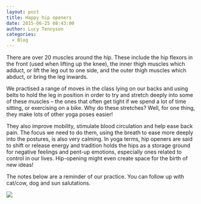 ```yaml
---
layout: post
title: Happy hip openers
date: 2015-06-25 08:43:00
author: Lucy Tennyson
categories:
  - Blog
---
```



There are over 20 muscles around the hip. These include the hip flexors in the front (used when lifting up the knee), the inner thigh muscles which adduct, or lift the leg out to one side, and the outer thigh muscles which abduct, or bring the leg inwards.

We practised a range of moves in the class lying on our backs and using belts to hold the leg in position in order to try and stretch deeply into some of these muscles – the ones that often get tight if we spend a lot of time sitting, or exercising on a bike. Why do these stretches? Well, for one thing, they make lots of other yoga poses easier!

They also improve mobility, stimulate blood circulation and help ease back pain. The focus we need to do them, using the breath to ease more deeply into the postures, is also very calming. In yoga terms, hip openers are said to shift or release energy and tradition holds the hips as a storage ground for negative feelings and pent-up emotions, especially ones related to control in our lives. Hip-opening might even create space for the birth of new ideas!

The notes below are a reminder of our practice. You can follow up with cat/cow, dog and sun salutations.

![](http://www.lucytennyson.com/userfiles/blogpic25may.jpg)